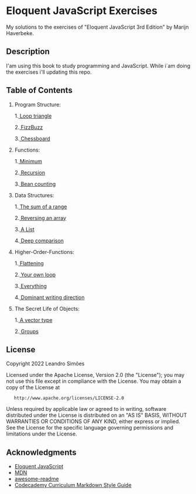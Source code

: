 # Eloquent JavaScript Exercises

My solutions to the exercises of "Eloquent JavaScript 3rd Edition" by Marijn Haverbeke.

## Description

I'am using this book to study programming and JavaScript. While i`am doing the exercises i'll updating this repo.

## Table of Contents

1. Program Structure:
      
      1.[ Loop triangle](./program-structure/loop-triangle.js)
 
      2.[ FizzBuzz](./program-structure/fizzbuzz.js)
 
      3.[ Chessboard](./program-structure/chezz.js)

2. Functions:

      1.[ Minimum](./functions/min.js)
 
      2.[ Recursion](./functions/iseven.js)
 
      3.[ Bean counting](./functions/countBs.js)

3. Data Structures:

      1.[ The sum of a range](./data-structures/sumofrange.js)

      2.[ Reversing an array](./data-structures/reversingarray.js)

      3.[ A List](./data-structures/alist.js)

      4.[ Deep comparison](./data-structures/deep-comparison.js)

4. Higher-Order-Functions:

      1.[ Flattening](./higher-order-functions/flattening.js)

      2.[ Your own loop](./higher-order-functions/own-loop.js)

      3.[ Everything](./higher-order-functions/everything.js)

      4.[ Dominant writing direction](./higher-order-functions/dominant-writing-direction.js)

5. The Secret Life of Objects:

      1.[ A vector type](./objects/vectors.js)

      2.[ Groups](./objects/groups.js)

## License

 Copyright 2022 Leandro Simões

   Licensed under the Apache License, Version 2.0 (the "License");
   you may not use this file except in compliance with the License.
   You may obtain a copy of the License at

       http://www.apache.org/licenses/LICENSE-2.0

   Unless required by applicable law or agreed to in writing, software
   distributed under the License is distributed on an "AS IS" BASIS,
   WITHOUT WARRANTIES OR CONDITIONS OF ANY KIND, either express or implied.
   See the License for the specific language governing permissions and
   limitations under the License.

## Acknowledgments

* [Eloquent JavaScript](https://eloquentjavascript.net/)
* [MDN](https://developer.mozilla.org/en-US/)
* [awesome-readme](https://github.com/matiassingers/awesome-readme)
* [Codecademy Curriculum Markdown Style Guide](https://curriculum-documentation.codecademy.com/content-guidelines/markdown-style-guide/)

